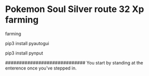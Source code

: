 # Pokemon Soul Silver route 32 Xp farming
farming 



pip3 install pyautogui

pip3 install pynput

#############################
You start by standing at the enterence once you've stepped in.

